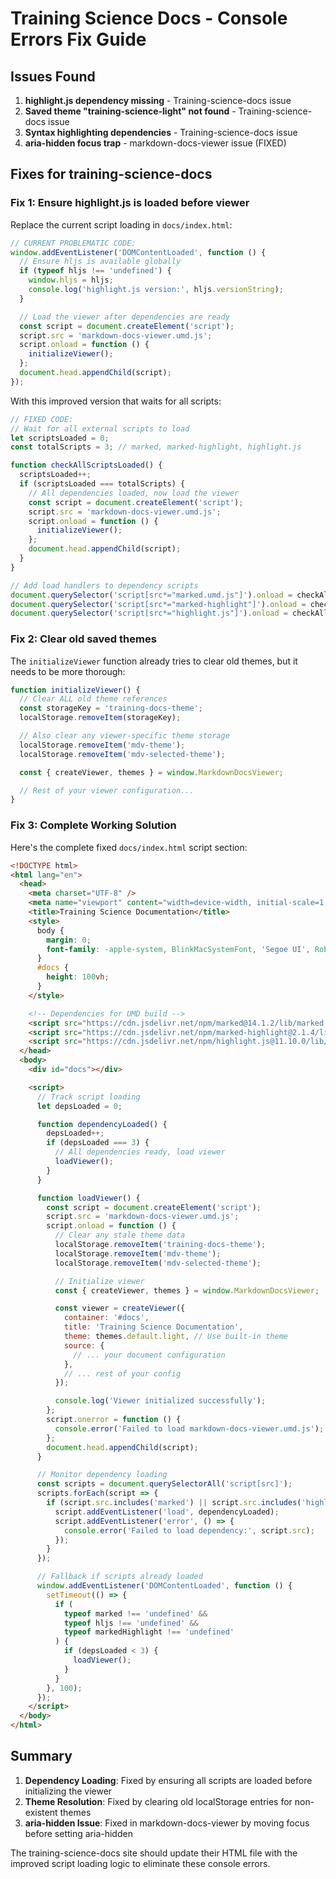 # Training Science Docs - Console Errors Fix Guide

## Issues Found

1. **highlight.js dependency missing** - Training-science-docs issue
2. **Saved theme "training-science-light" not found** - Training-science-docs issue
3. **Syntax highlighting dependencies** - Training-science-docs issue
4. **aria-hidden focus trap** - markdown-docs-viewer issue (FIXED)

## Fixes for training-science-docs

### Fix 1: Ensure highlight.js is loaded before viewer

Replace the current script loading in `docs/index.html`:

```javascript
// CURRENT PROBLEMATIC CODE:
window.addEventListener('DOMContentLoaded', function () {
  // Ensure hljs is available globally
  if (typeof hljs !== 'undefined') {
    window.hljs = hljs;
    console.log('highlight.js version:', hljs.versionString);
  }

  // Load the viewer after dependencies are ready
  const script = document.createElement('script');
  script.src = 'markdown-docs-viewer.umd.js';
  script.onload = function () {
    initializeViewer();
  };
  document.head.appendChild(script);
});
```

With this improved version that waits for all scripts:

```javascript
// FIXED CODE:
// Wait for all external scripts to load
let scriptsLoaded = 0;
const totalScripts = 3; // marked, marked-highlight, highlight.js

function checkAllScriptsLoaded() {
  scriptsLoaded++;
  if (scriptsLoaded === totalScripts) {
    // All dependencies loaded, now load the viewer
    const script = document.createElement('script');
    script.src = 'markdown-docs-viewer.umd.js';
    script.onload = function () {
      initializeViewer();
    };
    document.head.appendChild(script);
  }
}

// Add load handlers to dependency scripts
document.querySelector('script[src*="marked.umd.js"]').onload = checkAllScriptsLoaded;
document.querySelector('script[src*="marked-highlight"]').onload = checkAllScriptsLoaded;
document.querySelector('script[src*="highlight.js"]').onload = checkAllScriptsLoaded;
```

### Fix 2: Clear old saved themes

The `initializeViewer` function already tries to clear old themes, but it needs to be more thorough:

```javascript
function initializeViewer() {
  // Clear ALL old theme references
  const storageKey = 'training-docs-theme';
  localStorage.removeItem(storageKey);

  // Also clear any viewer-specific theme storage
  localStorage.removeItem('mdv-theme');
  localStorage.removeItem('mdv-selected-theme');

  const { createViewer, themes } = window.MarkdownDocsViewer;

  // Rest of your viewer configuration...
}
```

### Fix 3: Complete Working Solution

Here's the complete fixed `docs/index.html` script section:

```html
<!DOCTYPE html>
<html lang="en">
  <head>
    <meta charset="UTF-8" />
    <meta name="viewport" content="width=device-width, initial-scale=1.0" />
    <title>Training Science Documentation</title>
    <style>
      body {
        margin: 0;
        font-family: -apple-system, BlinkMacSystemFont, 'Segoe UI', Roboto, sans-serif;
      }
      #docs {
        height: 100vh;
      }
    </style>

    <!-- Dependencies for UMD build -->
    <script src="https://cdn.jsdelivr.net/npm/marked@14.1.2/lib/marked.umd.js"></script>
    <script src="https://cdn.jsdelivr.net/npm/marked-highlight@2.1.4/lib/index.umd.js"></script>
    <script src="https://cdn.jsdelivr.net/npm/highlight.js@11.10.0/lib/highlight.min.js"></script>
  </head>
  <body>
    <div id="docs"></div>

    <script>
      // Track script loading
      let depsLoaded = 0;

      function dependencyLoaded() {
        depsLoaded++;
        if (depsLoaded === 3) {
          // All dependencies ready, load viewer
          loadViewer();
        }
      }

      function loadViewer() {
        const script = document.createElement('script');
        script.src = 'markdown-docs-viewer.umd.js';
        script.onload = function () {
          // Clear any stale theme data
          localStorage.removeItem('training-docs-theme');
          localStorage.removeItem('mdv-theme');
          localStorage.removeItem('mdv-selected-theme');

          // Initialize viewer
          const { createViewer, themes } = window.MarkdownDocsViewer;

          const viewer = createViewer({
            container: '#docs',
            title: 'Training Science Documentation',
            theme: themes.default.light, // Use built-in theme
            source: {
              // ... your document configuration
            },
            // ... rest of your config
          });

          console.log('Viewer initialized successfully');
        };
        script.onerror = function () {
          console.error('Failed to load markdown-docs-viewer.umd.js');
        };
        document.head.appendChild(script);
      }

      // Monitor dependency loading
      const scripts = document.querySelectorAll('script[src]');
      scripts.forEach(script => {
        if (script.src.includes('marked') || script.src.includes('highlight')) {
          script.addEventListener('load', dependencyLoaded);
          script.addEventListener('error', () => {
            console.error('Failed to load dependency:', script.src);
          });
        }
      });

      // Fallback if scripts already loaded
      window.addEventListener('DOMContentLoaded', function () {
        setTimeout(() => {
          if (
            typeof marked !== 'undefined' &&
            typeof hljs !== 'undefined' &&
            typeof markedHighlight !== 'undefined'
          ) {
            if (depsLoaded < 3) {
              loadViewer();
            }
          }
        }, 100);
      });
    </script>
  </body>
</html>
```

## Summary

1. **Dependency Loading**: Fixed by ensuring all scripts are loaded before initializing the viewer
2. **Theme Resolution**: Fixed by clearing old localStorage entries for non-existent themes
3. **aria-hidden Issue**: Fixed in markdown-docs-viewer by moving focus before setting aria-hidden

The training-science-docs site should update their HTML file with the improved script loading logic to eliminate these console errors.
